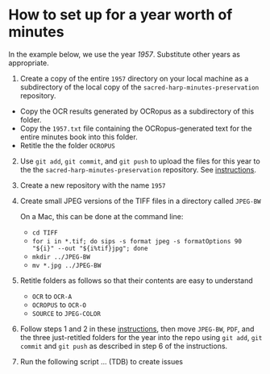 # How to set up for a year worth of minutes

In the example below, we use the year _1957_. Substitute other years as appropriate.

1. Create a copy of the entire `1957` directory on your local machine as a subdirectory of the local copy of the `sacred-harp-minutes-preservation` repository. 
  - Copy the OCR results generated by OCRopus as a subdirectory of this folder.
  - Copy the `1957.txt` file containing the OCRopus-generated text for the entire minutes book into this folder.
  - Retitle the the folder `OCROPUS`

2. Use `git add`, `git commit`, and `git push` to upload the files for this year to the the `sacred-harp-minutes-preservation` repository. See [instructions](https://github.com/sacred-harp-minutes/standard-git-commands).

3. Create a new repository with the name `1957`

4. Create small JPEG versions of the TIFF files in a directory called `JPEG-BW`

   On a Mac, this can be done at the command line:
     - `cd TIFF`
     - `for i in *.tif; do sips -s format jpeg -s formatOptions 90 "${i}" --out "${i%tif}jpg"; done`
     - `mkdir ../JPEG-BW`
     - `mv *.jpg ../JPEG-BW`

5. Retitle folders as follows so that their contents are easy to understand
   - `OCR` to `OCR-A`
   - `OCROPUS` to `OCR-O`
   - `SOURCE` to `JPEG-COLOR`
   
6. Follow steps 1 and 2 in these [instructions](https://github.com/sacred-harp-minutes/standard-git-commands/blob/master/README.md), then move `JPEG-BW`, `PDF`, and the three just-retitled folders for the year into the repo using `git add`, `git commit` and `git push` as described in step 6 of the instructions.

7. Run the following script ... (TDB) to create issues
